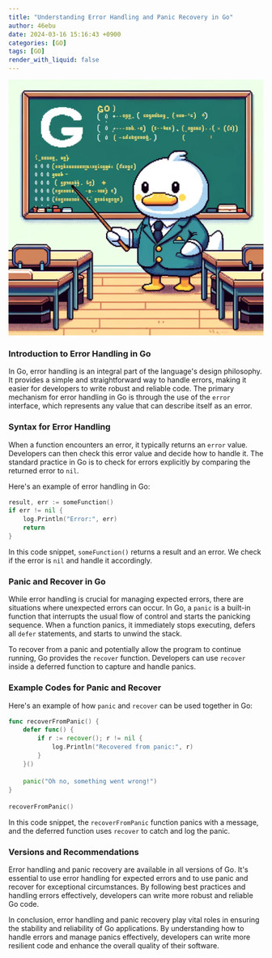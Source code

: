 ```yaml
---
title: "Understanding Error Handling and Panic Recovery in Go"
author: 46ebu
date: 2024-03-16 15:16:43 +0900
categories: [GO]
tags: [GO]
render_with_liquid: false
---
```


![Intro](/assets/img/post/go.png)
### Introduction to Error Handling in Go
In Go, error handling is an integral part of the language's design philosophy. It provides a simple and straightforward way to handle errors, making it easier for developers to write robust and reliable code. The primary mechanism for error handling in Go is through the use of the `error` interface, which represents any value that can describe itself as an error.

### Syntax for Error Handling
When a function encounters an error, it typically returns an `error` value. Developers can then check this error value and decide how to handle it. The standard practice in Go is to check for errors explicitly by comparing the returned error to `nil`.

Here's an example of error handling in Go:

```go
result, err := someFunction()
if err != nil {
    log.Println("Error:", err)
    return
}
```
In this code snippet, `someFunction()` returns a result and an error. We check if the error is `nil` and handle it accordingly.

### Panic and Recover in Go
While error handling is crucial for managing expected errors, there are situations where unexpected errors can occur. In Go, a `panic` is a built-in function that interrupts the usual flow of control and starts the panicking sequence. When a function panics, it immediately stops executing, defers all `defer` statements, and starts to unwind the stack.

To recover from a panic and potentially allow the program to continue running, Go provides the `recover` function. Developers can use `recover` inside a deferred function to capture and handle panics.

### Example Codes for Panic and Recover
Here's an example of how `panic` and `recover` can be used together in Go:

```go
func recoverFromPanic() {
    defer func() {
        if r := recover(); r != nil {
            log.Println("Recovered from panic:", r)
        }
    }()
    
    panic("Oh no, something went wrong!")
}

recoverFromPanic()
```

In this code snippet, the `recoverFromPanic` function panics with a message, and the deferred function uses `recover` to catch and log the panic.

### Versions and Recommendations
Error handling and panic recovery are available in all versions of Go. It's essential to use error handling for expected errors and to use panic and recover for exceptional circumstances. By following best practices and handling errors effectively, developers can write more robust and reliable Go code.

In conclusion, error handling and panic recovery play vital roles in ensuring the stability and reliability of Go applications. By understanding how to handle errors and manage panics effectively, developers can write more resilient code and enhance the overall quality of their software.